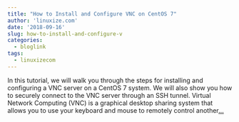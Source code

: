 ```yaml
---
title: "How to Install and Configure VNC on CentOS 7"
author: 'linuxize.com'
date: '2018-09-16'
slug: how-to-install-and-configure-v
categories:
  - bloglink
tags:
  - linuxizecom
---
```


In this tutorial, we will walk you through the steps for installing and configuring a VNC server on a CentOS 7 system. We will also show you how to securely connect to the VNC server through an SSH tunnel. Virtual Network Computing (VNC) is a graphical desktop sharing system that allows you to use your keyboard and mouse to remotely control another[... <i class="fas fa-external-link-alt"></i>](https://linuxize.com/post/how-to-install-and-configure-vnc-on-centos-7/)

